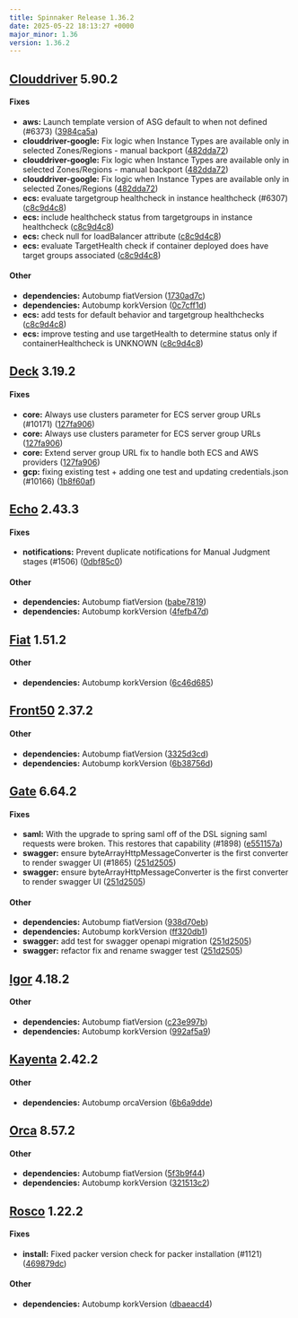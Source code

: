 ```yaml
---
title: Spinnaker Release 1.36.2
date: 2025-05-22 18:13:27 +0000
major_minor: 1.36
version: 1.36.2
---
```


## [Clouddriver](#clouddriver) 5.90.2

#### Fixes

* **aws:**   Launch template version of ASG default to  when not defined (#6373) ([3984ca5a](https://github.com/spinnaker/clouddriver/commit/3984ca5a8b513d2a50af56666a8e2944543123fe))
* **clouddriver-google:**   Fix logic when Instance Types are available only in selected Zones/Regions - manual backport ([482dda72](https://github.com/spinnaker/clouddriver/commit/482dda727dffbba2b9259b97638851a66b806d42))
* **clouddriver-google:**   Fix logic when Instance Types are available only in selected Zones/Regions - manual backport ([482dda72](https://github.com/spinnaker/clouddriver/commit/482dda727dffbba2b9259b97638851a66b806d42))
* **clouddriver-google:**   Fix logic when Instance Types are available only in selected Zones/Regions ([482dda72](https://github.com/spinnaker/clouddriver/commit/482dda727dffbba2b9259b97638851a66b806d42))
* **ecs:**   evaluate targetgroup healthcheck in instance healthcheck (#6307) ([c8c9d4c8](https://github.com/spinnaker/clouddriver/commit/c8c9d4c894772cbce2df093d470a718881afd9aa))
* **ecs:**   include healthcheck status from targetgroups in instance healthcheck ([c8c9d4c8](https://github.com/spinnaker/clouddriver/commit/c8c9d4c894772cbce2df093d470a718881afd9aa))
* **ecs:**   check null for loadBalancer attribute ([c8c9d4c8](https://github.com/spinnaker/clouddriver/commit/c8c9d4c894772cbce2df093d470a718881afd9aa))
* **ecs:**   evaluate TargetHealth check if container deployed does have target groups associated ([c8c9d4c8](https://github.com/spinnaker/clouddriver/commit/c8c9d4c894772cbce2df093d470a718881afd9aa))

#### Other

* **dependencies:**   Autobump fiatVersion ([1730ad7c](https://github.com/spinnaker/clouddriver/commit/1730ad7c66f7f276b707ddd54688a9ee963760e4))
* **dependencies:**   Autobump korkVersion ([0c7cff1d](https://github.com/spinnaker/clouddriver/commit/0c7cff1d1ded2b12d3df81f77ace4e5fec0b4921))
* **ecs:**   add tests for default behavior and targetgroup healthchecks ([c8c9d4c8](https://github.com/spinnaker/clouddriver/commit/c8c9d4c894772cbce2df093d470a718881afd9aa))
* **ecs:**   improve testing and use targetHealth to determine status only if containerHealthcheck is UNKNOWN ([c8c9d4c8](https://github.com/spinnaker/clouddriver/commit/c8c9d4c894772cbce2df093d470a718881afd9aa))

## [Deck](#deck) 3.19.2

#### Fixes

* **core:**   Always use clusters parameter for ECS server group URLs (#10171) ([127fa906](https://github.com/spinnaker/deck/commit/127fa906205ad4ca835eb38502ab07d02b8974d9))
* **core:**   Always use clusters parameter for ECS server group URLs ([127fa906](https://github.com/spinnaker/deck/commit/127fa906205ad4ca835eb38502ab07d02b8974d9))
* **core:**   Extend server group URL fix to handle both ECS and AWS providers ([127fa906](https://github.com/spinnaker/deck/commit/127fa906205ad4ca835eb38502ab07d02b8974d9))
* **gcp:**   fixing existing test + adding one test and updating credentials.json (#10166) ([1b8f60af](https://github.com/spinnaker/deck/commit/1b8f60af8ea993eec4909e8110cbe42d966420a1))

## [Echo](#echo) 2.43.3

#### Fixes

* **notifications:**   Prevent duplicate notifications for Manual Judgment stages (#1506) ([0dbf85c0](https://github.com/spinnaker/echo/commit/0dbf85c08e6ff93bba06cdc699975d3abe9df01d))

#### Other

* **dependencies:**   Autobump fiatVersion ([babe7819](https://github.com/spinnaker/echo/commit/babe781908d3fda655564e3dd5ac6b4176e298e4))
* **dependencies:**   Autobump korkVersion ([4fefb47d](https://github.com/spinnaker/echo/commit/4fefb47d91b3caccc919ed12f5a4931fe2a5e7f2))

## [Fiat](#fiat) 1.51.2

#### Other

* **dependencies:**   Autobump korkVersion ([6c46d685](https://github.com/spinnaker/fiat/commit/6c46d68517b6e8ae1c92bdf4279fcad0106a0807))

## [Front50](#front50) 2.37.2

#### Other

* **dependencies:**   Autobump fiatVersion ([3325d3cd](https://github.com/spinnaker/front50/commit/3325d3cd364842342b3fb04c8fd349eb9ca31fb9))
* **dependencies:**   Autobump korkVersion ([6b38756d](https://github.com/spinnaker/front50/commit/6b38756daf7a2235dbd825c94dcfe5da2c00446e))

## [Gate](#gate) 6.64.2

#### Fixes

* **saml:**    With the upgrade to spring saml off of the DSL signing saml requests were broken.  This restores that capability (#1898) ([e551157a](https://github.com/spinnaker/gate/commit/e551157ad9ce436dea2a174b9e6d911c009c185d))
* **swagger:**   ensure byteArrayHttpMessageConverter is the first converter to render swagger UI (#1865) ([251d2505](https://github.com/spinnaker/gate/commit/251d2505b5fa0fbdac02b7457739515e4b100c07))
* **swagger:**   ensure byteArrayHttpMessageConverter is the first converter to render swagger UI ([251d2505](https://github.com/spinnaker/gate/commit/251d2505b5fa0fbdac02b7457739515e4b100c07))

#### Other

* **dependencies:**   Autobump fiatVersion ([938d70eb](https://github.com/spinnaker/gate/commit/938d70ebbeb52e9160f0f557bd422e726dd2896f))
* **dependencies:**   Autobump korkVersion ([ff320db1](https://github.com/spinnaker/gate/commit/ff320db127a507bd106ccb72b8961ed9eb90f719))
* **swagger:**   add test for swagger openapi migration ([251d2505](https://github.com/spinnaker/gate/commit/251d2505b5fa0fbdac02b7457739515e4b100c07))
* **swagger:**   refactor fix and rename swagger test ([251d2505](https://github.com/spinnaker/gate/commit/251d2505b5fa0fbdac02b7457739515e4b100c07))

## [Igor](#igor) 4.18.2

#### Other

* **dependencies:**   Autobump fiatVersion ([c23e997b](https://github.com/spinnaker/igor/commit/c23e997baf53834878a7e7a170031cc6cea2bda9))
* **dependencies:**   Autobump korkVersion ([992af5a9](https://github.com/spinnaker/igor/commit/992af5a9eb2a023a734fb2e44a6c5f4295e235c4))

## [Kayenta](#kayenta) 2.42.2

#### Other

* **dependencies:**   Autobump orcaVersion ([6b6a9dde](https://github.com/spinnaker/kayenta/commit/6b6a9dde4c233ffd8dbf580bd04ce7457f1b9cfc))

## [Orca](#orca) 8.57.2

#### Other

* **dependencies:**   Autobump fiatVersion ([5f3b9f44](https://github.com/spinnaker/orca/commit/5f3b9f44cf13bbc1fd098e3f6fff4bc19c7712ec))
* **dependencies:**   Autobump korkVersion ([321513c2](https://github.com/spinnaker/orca/commit/321513c2f930671588d28ca11bb7e8cfd7f28f33))

## [Rosco](#rosco) 1.22.2

#### Fixes

* **install:**   Fixed packer version check for packer installation (#1121) ([469879dc](https://github.com/spinnaker/rosco/commit/469879dc8b7c49ff705a2c9e8df0498e9bdd8731))

#### Other

* **dependencies:**   Autobump korkVersion ([dbaeacd4](https://github.com/spinnaker/rosco/commit/dbaeacd4fc4fb3f6b9ec3d1c4ed0bd0f4655cb0d))
